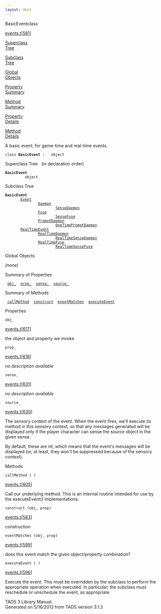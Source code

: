 ```yaml
---
layout: docs
---
```

<span class="title">BasicEvent</span><span class="type">class</span>

[events.t](../file/events.t.html)\[[581](../source/events.t.html#581)\]

[Superclass  
Tree](#_SuperClassTree_)

[Subclass  
Tree](#_SubClassTree_)

[Global  
Objects](#_ObjectSummary_)

[Property  
Summary](#_PropSummary_)

[Method  
Summary](#_MethodSummary_)

[Property  
Details](#_Properties_)

[Method  
Details](#_Methods_)

<div class="fdesc">

A basic event, for game-time and real-time events.

`class `**`BasicEvent`**` :   object`

</div>

<span id="_SuperClassTree_"></span>

<div class="mjhd">

<span class="hdln">Superclass Tree</span>   (in declaration order)

</div>

**`BasicEvent`**  
`         object`  
<span id="_SubClassTree_"></span>

<div class="mjhd">

<span class="hdln">Subclass Tree</span>  

</div>

**`BasicEvent`**  
`         `[`Event`](../object/Event.html)  
`                 `[`Daemon`](../object/Daemon.html)  
`                         `[`SenseDaemon`](../object/SenseDaemon.html)  
`                 `[`Fuse`](../object/Fuse.html)  
`                         `[`SenseFuse`](../object/SenseFuse.html)  
`                 `[`PromptDaemon`](../object/PromptDaemon.html)  
`                         `[`OneTimePromptDaemon`](../object/OneTimePromptDaemon.html)  
`         `[`RealTimeEvent`](../object/RealTimeEvent.html)  
`                 `[`RealTimeDaemon`](../object/RealTimeDaemon.html)  
`                         `[`RealTimeSenseDaemon`](../object/RealTimeSenseDaemon.html)  
`                 `[`RealTimeFuse`](../object/RealTimeFuse.html)  
`                         `[`RealTimeSenseFuse`](../object/RealTimeSenseFuse.html)  
<span id="_ObjectSummary_"></span>

<div class="mjhd">

<span class="hdln">Global Objects</span>  

</div>

*(none)* <span id="_PropSummary_"></span>

<div class="mjhd">

<span class="hdln">Summary of Properties</span>  

</div>

` `[`obj_`](#obj_)`  `[`prop_`](#prop_)`  `[`sense_`](#sense_)`  `[`source_`](#source_)`  `

<span id="_MethodSummary_"></span>

<div class="mjhd">

<span class="hdln">Summary of Methods</span>  

</div>

` `[`callMethod`](#callMethod)`  `[`construct`](#construct)`  `[`eventMatches`](#eventMatches)`  `[`executeEvent`](#executeEvent)`  `

<span id="_Properties_"></span>

<div class="mjhd">

<span class="hdln">Properties</span>  

</div>

<span id="obj_"></span>

`obj_`

[events.t](../file/events.t.html)\[[617](../source/events.t.html#617)\]

<div class="desc">

the object and property we invoke

</div>

<span id="prop_"></span>

`prop_`

[events.t](../file/events.t.html)\[[618](../source/events.t.html#618)\]

<div class="desc">

*no description available*

</div>

<span id="sense_"></span>

`sense_`

[events.t](../file/events.t.html)\[[631](../source/events.t.html#631)\]

<div class="desc">

*no description available*

</div>

<span id="source_"></span>

`source_`

[events.t](../file/events.t.html)\[[630](../source/events.t.html#630)\]

<div class="desc">

The sensory context of the event. When the event fires, we'll execute
its method in this sensory context, so that any messages generated will
be displayed only if the player character can sense the source object in
the given sense.

By default, these are nil, which means that the event's messages will be
displayed (or, at least, they won't be suppressed because of the sensory
context).

</div>

<span id="_Methods_"></span>

<div class="mjhd">

<span class="hdln">Methods</span>  

</div>

<span id="callMethod"></span>

`callMethod ( )`

[events.t](../file/events.t.html)\[[605](../source/events.t.html#605)\]

<div class="desc">

Call our underlying method. This is an internal routine intended for use
by the executeEvent() implementations.

</div>

<span id="construct"></span>

`construct (obj, prop)`

[events.t](../file/events.t.html)\[[583](../source/events.t.html#583)\]

<div class="desc">

construction

</div>

<span id="eventMatches"></span>

`eventMatches (obj, prop)`

[events.t](../file/events.t.html)\[[599](../source/events.t.html#599)\]

<div class="desc">

does this event match the given object/property combination?

</div>

<span id="executeEvent"></span>

`executeEvent ( )`

[events.t](../file/events.t.html)\[[596](../source/events.t.html#596)\]

<div class="desc">

Execute the event. This must be overridden by the subclass to perform
the appropriate operation when executed. In particular, the subclass
must reschedule or unschedule the event, as appropriate.

</div>

<div class="ftr">

TADS 3 Library Manual  
Generated on 5/16/2013 from TADS version 3.1.3

</div>
